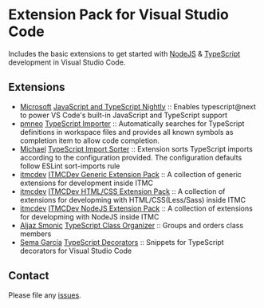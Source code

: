 # Extension Pack for Visual Studio Code

Includes the basic extensions to get started with [NodeJS](http://nodejs.com/) &amp; [TypeScript](http://www.typescriptlang.org/) development in Visual Studio Code.

## Extensions

<!-- +Extensions -->
* [Microsoft](https://marketplace.visualstudio.com/publishers/ms-vscode) [JavaScript and TypeScript Nightly](https://marketplace.visualstudio.com/items?itemName=ms-vscode.vscode-typescript-next) :: Enables typescript@next to power VS Code's built-in JavaScript and TypeScript support
* [pmneo](https://marketplace.visualstudio.com/publishers/pmneo) [TypeScript Importer](https://marketplace.visualstudio.com/items?itemName=pmneo.tsimporter) :: Automatically searches for TypeScript definitions in workspace files and provides all known symbols as completion item to allow code completion.
* [Michael](https://marketplace.visualstudio.com/publishers/mike-co) [TypeScript Import Sorter](https://marketplace.visualstudio.com/items?itemName=mike-co.import-sorter) :: Extension sorts TypeScript imports according to the configuration provided. The configuration defaults follow ESLint sort-imports rule
* [itmcdev](https://marketplace.visualstudio.com/publishers/itmcdev) [ITMCDev Generic Extension Pack](https://marketplace.visualstudio.com/items?itemName=itmcdev.generic-extension-pack) :: A collection of generic extensions for development inside ITMC
* [itmcdev](https://marketplace.visualstudio.com/publishers/itmcdev) [ITMCDev HTML/CSS Extension Pack](https://marketplace.visualstudio.com/items?itemName=itmcdev.html-extension-pack) :: A collection of extensions for developming with HTML/CSS(Less/Sass) inside ITMC
* [itmcdev](https://marketplace.visualstudio.com/publishers/itmcdev) [ITMCDev NodeJS Extension Pack](https://marketplace.visualstudio.com/items?itemName=itmcdev.node-extension-pack) :: A collection of extensions for developming with NodeJS inside ITMC
* [Aljaz Smonic](https://marketplace.visualstudio.com/publishers/aljazsim) [TypeScript Class Organizer](https://marketplace.visualstudio.com/items?itemName=aljazsim.tsco) :: Groups and orders class members
* [Sema García](https://marketplace.visualstudio.com/publishers/semagarcia) [TypeScript Decorators](https://marketplace.visualstudio.com/items?itemName=semagarcia.vscode-ts-decorators) :: Snippets for TypeScript decorators for Visual Studio Code
<!-- -Extensions -->

<!-- TODO: Investigate how aljazsim.tsco would suit best & publish configuration here. -->

## Contact

Please file any [issues](https://github.com/itmcdev/vscode-extensions/issues).
